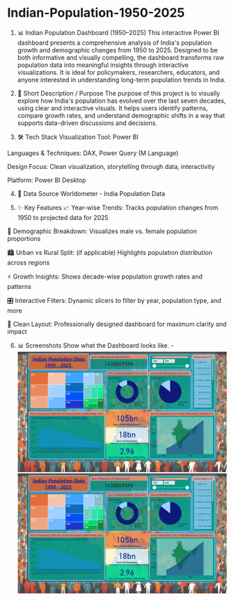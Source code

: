 # Indian-Population-1950-2025
1. 📊 Indian Population Dashboard (1950–2025)
This interactive Power BI dashboard presents a comprehensive analysis of India's population growth and demographic changes from 1950 to 2025. Designed to be both informative and visually compelling, the dashboard transforms raw population data into meaningful insights through interactive visualizations. It is ideal for policymakers, researchers, educators, and anyone interested in understanding long-term population trends in India.


2. 🎯 Short Description / Purpose
The purpose of this project is to visually explore how India's population has evolved over the last seven decades, using clear and interactive visuals. It helps users identify patterns, compare growth rates, and understand demographic shifts in a way that supports data-driven discussions and decisions.


3. 🛠 Tech Stack
Visualization Tool: Power BI

Languages & Techniques: DAX, Power Query (M Language)

Design Focus: Clean visualization, storytelling through data, interactivity

Platform: Power BI Desktop


4. 📂 Data Source
Worldometer - India Population Data


5. ✨ Key Features
📈 Year-wise Trends: Tracks population changes from 1950 to projected data for 2025

👫 Demographic Breakdown: Visualizes male vs. female population proportions

🏙️ Urban vs Rural Split: (if applicable) Highlights population distribution across regions

⚡ Growth Insights: Shows decade-wise population growth rates and patterns

🎛️ Interactive Filters: Dynamic slicers to filter by year, population type, and more

🧩 Clean Layout: Professionally designed dashboard for maximum clarity and impact


6. 📊 Screenshots
Show what the Dashboard looks like. - ![Alt text](https://github.com/Daykumar999/Indian-Population-1950-2025/blob/main/Snapshot%20of%20Dashboard.png)
![Dashboard Preview](https://github.com/Daykumar999/Indian-Population-1950-2025/blob/main/Snapshot%20of%20Dashboard.png)

